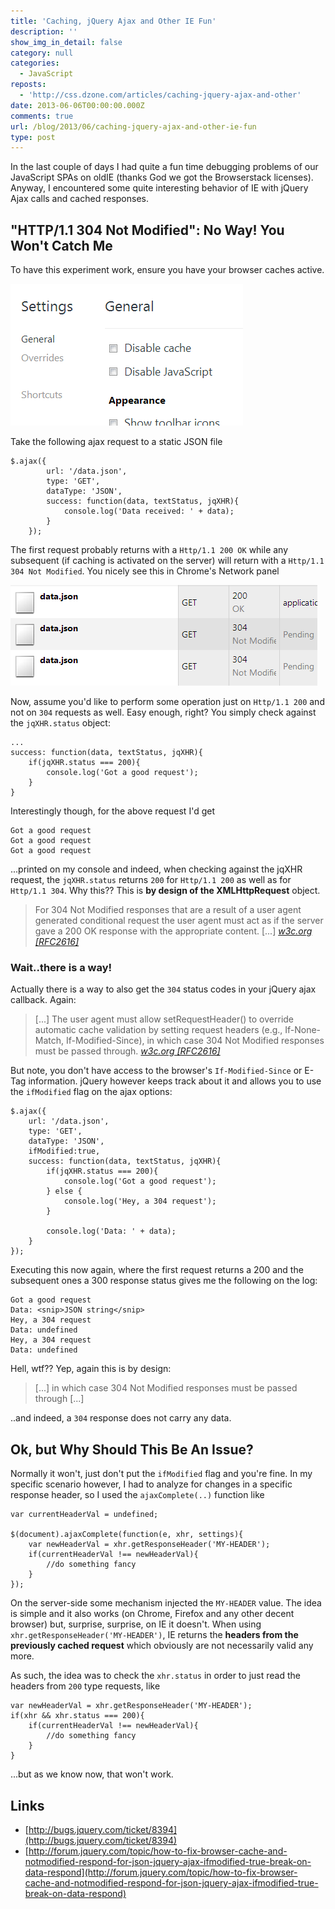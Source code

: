 ```yaml
---
title: 'Caching, jQuery Ajax and Other IE Fun'
description: ''
show_img_in_detail: false
category: null
categories:
  - JavaScript
reposts:
  - 'http://css.dzone.com/articles/caching-jquery-ajax-and-other'
date: 2013-06-06T00:00:00.000Z
comments: true
url: /blog/2013/06/caching-jquery-ajax-and-other-ie-fun
type: post
---
```


In the last couple of days I had quite a fun time debugging problems of our JavaScript SPAs on oldIE (thanks God we got the Browserstack licenses). Anyway, I encountered some quite interesting behavior of IE with jQuery Ajax calls and cached responses.

## "HTTP/1.1 304 Not Modified": No Way! You Won't Catch Me

To have this experiment work, ensure you have your browser caches active.

![](/blog/assets/imgs/chrome_cacheenabled.png)

Take the following ajax request to a static JSON file

    $.ajax({
            url: '/data.json',
            type: 'GET',
            dataType: 'JSON',
            success: function(data, textStatus, jqXHR){
                console.log('Data received: ' + data);
            }
        });

The first request probably returns with a `Http/1.1 200 OK` while any subsequent (if caching is activated on the server) will return with a `Http/1.1 304 Not Modified`. You nicely see this in Chrome's Network panel

![](/blog/assets/imgs/jsonfile_cached.png)

Now, assume you'd like to perform some operation just on `Http/1.1 200` and not on `304` requests as well. Easy enough, right? You simply check against the `jqXHR.status` object:

    ...
    success: function(data, textStatus, jqXHR){
        if(jqXHR.status === 200){
            console.log('Got a good request');
        }
    }

Interestingly though, for the above request I'd get

    Got a good request
    Got a good request
    Got a good request

...printed on my console and indeed, when checking against the jqXHR request, the `jqXHR.status` returns `200` for `Http/1.1 200` as well as for `Http/1.1 304`. Why this?? This is **by design of the XMLHttpRequest** object.

> For 304 Not Modified responses that are a result of a user agent generated conditional request the user agent must act as if the server gave a 200 OK response with the appropriate content. \[...\] <cite><a href="http://www.w3.org/TR/2009/WD-XMLHttpRequest-20091119/">w3c.org [RFC2616]</a></cite>

### Wait..there is a way!

Actually there is a way to also get the `304` status codes in your jQuery ajax callback. Again:

> [...] The user agent must allow setRequestHeader() to override automatic cache validation by setting request headers (e.g., If-None-Match, If-Modified-Since), in which case 304 Not Modified responses must be passed through. <cite><a href="http://www.w3.org/TR/2009/WD-XMLHttpRequest-20091119/">w3c.org [RFC2616]</a></cite>

But note, you don't have access to the browser's `If-Modified-Since` or E-Tag information. jQuery however keeps track about it and allows you to use the `ifModified` flag on the ajax options:

    $.ajax({
        url: '/data.json',
        type: 'GET',
        dataType: 'JSON',
        ifModified:true,
        success: function(data, textStatus, jqXHR){
            if(jqXHR.status === 200){
                console.log('Got a good request');
            } else {
                console.log('Hey, a 304 request');
            }

            console.log('Data: ' + data);
        }
    });

Executing this now again, where the first request returns a 200 and the subsequent ones a 300 response status gives me the following on the log:

    Got a good request
    Data: <snip>JSON string</snip>
    Hey, a 304 request
    Data: undefined
    Hey, a 304 request
    Data: undefined

Hell, wtf?? Yep, again this is by design:

> \[...\] in which case 304 Not Modified responses must be passed through \[...\]

..and indeed, a `304` response does not carry any data.

## Ok, but Why Should This Be An Issue?

Normally it won't, just don't put the `ifModified` flag and you're fine. In my specific scenario however, I had to analyze for changes in a specific response header, so I used the `ajaxComplete(..)` function like

    var currentHeaderVal = undefined;

    $(document).ajaxComplete(function(e, xhr, settings){
        var newHeaderVal = xhr.getResponseHeader('MY-HEADER');
        if(currentHeaderVal !== newHeaderVal){
            //do something fancy
        }
    });

On the server-side some mechanism injected the `MY-HEADER` value. The idea is simple and it also works (on Chrome, Firefox and any other decent browser) but, surprise, surprise, on IE it doesn't. When using `xhr.getResponseHeader('MY-HEADER')`, IE returns the **headers from the previously cached request** which obviously are not necessarily valid any more.

As such, the idea was to check the `xhr.status` in order to just read the headers from `200` type requests, like

    var newHeaderVal = xhr.getResponseHeader('MY-HEADER');
    if(xhr && xhr.status === 200){
        if(currentHeaderVal !== newHeaderVal){
            //do something fancy
        }
    }

...but as we know now, that won't work.

## Links

- [http://bugs.jquery.com/ticket/8394](http://bugs.jquery.com/ticket/8394)
- [http://forum.jquery.com/topic/how-to-fix-browser-cache-and-notmodified-respond-for-json-jquery-ajax-ifmodified-true-break-on-data-respond](http://forum.jquery.com/topic/how-to-fix-browser-cache-and-notmodified-respond-for-json-jquery-ajax-ifmodified-true-break-on-data-respond)
